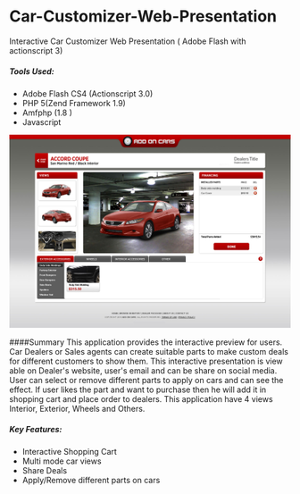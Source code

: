# Car-Customizer-Web-Presentation
Interactive Car Customizer Web Presentation ( Adobe Flash with actionscript 3)

##### Tools Used:
* Adobe Flash CS4 (Actionscript 3.0)
* PHP 5(Zend Framework 1.9)
* Amfphp (1.8 )
* Javascript


![alt text](https://github.com/kamranshahzad/Car-Customizer-Web-Presentation/blob/master/deal-page.jpg "Car Customizer Deals")

####Summary
This application provides the interactive preview for users. Car Dealers or Sales agents can create suitable parts to make custom deals for different customers to show them. This interactive presentation is view able on Dealer's website, user's email and can be share on social media. User can select or remove different parts to apply on cars and can see the effect. If user likes the part and want to purchase then he will add it in shopping cart and place order to dealers. This application have 4 views Interior, Exterior, Wheels and Others.

##### Key Features:
* Interactive Shopping Cart
* Multi mode car views
* Share Deals
* Apply/Remove different parts on cars